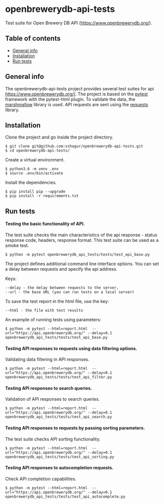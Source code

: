 # openbrewerydb-api-tests
Test suite for Open Brewery DB API (https://www.openbrewerydb.org/).

## Table of contents
* [General info](#general-info)
* [Installation](#installation)
* [Run tests](#run-tests)

## General info
The openbrewerydb-api-tests project provides several test suites for api [https://www.openbrewerydb.org/)](https://www.openbrewerydb.org/). The project is based on the [pytest](https://docs.pytest.org/en/latest/contents.html) framework with the pytest-html plugin. To validate the data, the [marshmallow](https://marshmallow.readthedocs.io/en/stable/index.html) library is used. API requests are sent using the [requests](https://requests.readthedocs.io/en/master/) library.
 

## Installation
Clone the project and go inside the project directory.

    $ git clone git@github.com:vshagur/openbrewerydb-api-tests.git
    $ cd openbrewerydb-api-tests/
    
Create a virtual environment.

    $ python3.6 -m venv .env
    $ source .env/bin/activate
    
Install the dependencies.

    $ pip install pip --upgrade
    $ pip install -r requirements.txt
    
## Run tests
#### Testing the basic functionality of API.
The test suite checks the main characteristics of the api response - status response code, headers, response format. This test suite can be used as a smoke test.

    $ python -m pytest openbrewerydb_api_tests/tests/test_api_base.py

The project defines additional command line interface options. You can set a delay between requests and specify the api address.

Keys: 

    --delay - the delay between requests to the server,     
    --url - the base URL (you can run tests on a local server)
    
To save the test report in the html file, use the key:

    --html - the file with test results
    
An example of running tests using parameters:


    $ python -m pytest --html=report.html  --url="https://api.openbrewerydb.org/" --delay=0.1 openbrewerydb_api_tests/tests/test_api_base.py
    
    
#### Testing API responses to requests using data filtering options.
Validating data filtering in API responses.

    $ python -m pytest --html=report.html  --url="https://api.openbrewerydb.org/" --delay=0.1 openbrewerydb_api_tests/tests/test_api_filter.py
    
    
#### Testing API responses to search queries.
Validation of API responses to search queries.   
    
    $ python -m pytest --html=report.html  --url="https://api.openbrewerydb.org/" --delay=0.1 openbrewerydb_api_tests/tests/test_api_search.py
    
    
#### Testing API responses to requests by passing sorting parameters.
The test suite checks API sorting functionality.

    $ python -m pytest --html=report.html  --url="https://api.openbrewerydb.org/" --delay=0.1 openbrewerydb_api_tests/tests/test_api_sorting.py
    
    
#### Testing API responses to autocompletion requests.
Check API completion capabilities.

    $ python -m pytest --html=report.html  --url="https://api.openbrewerydb.org/" --delay=0.1 openbrewerydb_api_tests/tests/test_api_autocomplete.py
    
    
